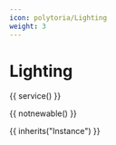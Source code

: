 ```yaml
---
icon: polytoria/Lighting
weight: 3
---
```


# Lighting

{{ service() }}

{{ notnewable() }}

{{ inherits("Instance") }}
